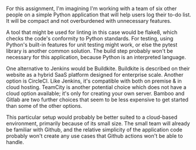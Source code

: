 For this assignment, I'm imagining I'm working with a team of six other people on a simple Python application that will help users log their to-do list. It will be compact and not overburdened with unnecessary features.

A tool that might be used for linting in this case would be flake8, which checks the code's conformity to Python standards. For testing, using Python's built-in features for unit testing might work, or else the pytest library is another common solution. The build step probably won't be necessary for this application, because Python is an interpreted language.

One alternative to Jenkins would be Buildkite. Buildkite is described on their website as a hybrid SaaS platform designed for enterprise scale. Another option is CircleCI. Like Jenkins, it's compatible with both on premise & in cloud hosting. TeamCity is another potential choice which does not have a cloud option available; it's only for creating your own server. Bamboo and Gitlab are two further choices that seem to be less expensive to get started than some of the other options.

This particular setup would probably be better suited to a cloud-based environment, primarily because of its small size. The small team will already be familiar with Github, and the relative simplicity of the application code probably won't create any use cases that Github actions won't be able to handle.
